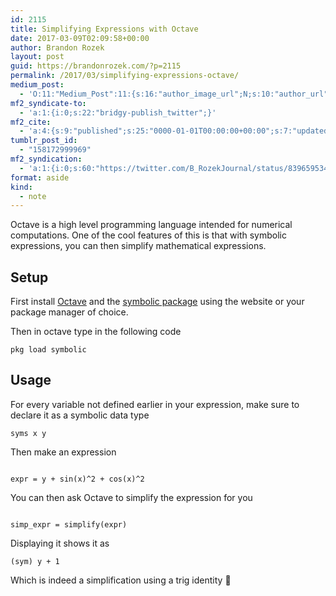 ```yaml
---
id: 2115
title: Simplifying Expressions with Octave
date: 2017-03-09T02:09:58+00:00
author: Brandon Rozek
layout: post
guid: https://brandonrozek.com/?p=2115
permalink: /2017/03/simplifying-expressions-octave/
medium_post:
  - 'O:11:"Medium_Post":11:{s:16:"author_image_url";N;s:10:"author_url";N;s:11:"byline_name";N;s:12:"byline_email";N;s:10:"cross_link";N;s:2:"id";N;s:21:"follower_notification";N;s:7:"license";N;s:14:"publication_id";N;s:6:"status";N;s:3:"url";N;}'
mf2_syndicate-to:
  - 'a:1:{i:0;s:22:"bridgy-publish_twitter";}'
mf2_cite:
  - 'a:4:{s:9:"published";s:25:"0000-01-01T00:00:00+00:00";s:7:"updated";s:25:"0000-01-01T00:00:00+00:00";s:8:"category";a:1:{i:0;s:0:"";}s:6:"author";a:0:{}}'
tumblr_post_id:
  - "158172999969"
mf2_syndication:
  - 'a:1:{i:0;s:60:"https://twitter.com/B_RozekJournal/status/839659534146801665";}'
format: aside
kind:
  - note
---
```

Octave is a high level programming language intended for numerical computations. One of the cool features of this is that with symbolic expressions, you can then simplify mathematical expressions.

<!--more-->

## Setup

First install [Octave](https://www.gnu.org/software/octave/) and the [symbolic package](https://octave.sourceforge.io/symbolic/) using the website or your package manager of choice.

Then in octave type in the following code

    
    pkg load symbolic
    

## Usage

For every variable not defined earlier in your expression, make sure to declare it as a symbolic data type

<pre class='language-MATLAB'><code class='language-MATLAB'>syms x y</code></pre>

Then make an expression

<pre class='language-MATLAB'><code class='language-MATLAB'>
expr = y + sin(x)^2 + cos(x)^2
</code></pre>

You can then ask Octave to simplify the expression for you

<pre class='language-MATLAB'><code class='language-MATLAB'>
simp_expr = simplify(expr)
</code></pre>

Displaying it shows it as

<pre class='language-MATLAB'><code class='language-MATLAB'>(sym) y + 1</code></pre>

Which is indeed a simplification using a trig identity 🙂